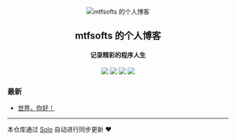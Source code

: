 <p align="center"><img alt="mtfsofts 的个人博客" src="https://static.b3log.org/images/brand/solo-32.png"></p><h2 align="center">
mtfsofts 的个人博客
</h2>

<h4 align="center">记录精彩的程序人生</h4>
<p align="center"><a title="mtfsofts 的个人博客" target="_blank" href="https://github.com/mtfsofts/solo-blog"><img src="https://img.shields.io/github/last-commit/mtfsofts/solo-blog.svg?style=flat-square&color=FF9900"></a>
<a title="GitHub repo size in bytes" target="_blank" href="https://github.com/mtfsofts/solo-blog"><img src="https://img.shields.io/github/repo-size/mtfsofts/solo-blog.svg?style=flat-square"></a>
<a title="Solo Version" target="_blank" href="https://github.com/88250/solo/releases"><img src="https://img.shields.io/badge/solo-3.6.7-f1e05a.svg?style=flat-square&color=blueviolet"></a>
<a title="Hits" target="_blank" href="https://github.com/88250/hits"><img src="https://hits.b3log.org/mtfsofts/solo-blog.svg"></a></p>

### 最新

* [世界，你好！](http://www.mtfsoft.cn/hello-solo)



---

本仓库通过 [Solo](https://github.com/88250/solo) 自动进行同步更新 ❤️ 